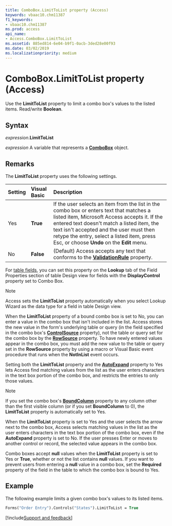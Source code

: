 ```yaml
---
title: ComboBox.LimitToList property (Access)
keywords: vbaac10.chm11387
f1_keywords:
- vbaac10.chm11387
ms.prod: access
api_name:
- Access.ComboBox.LimitToList
ms.assetid: 885ed814-6e04-b9f1-0acb-3ded28e00f93
ms.date: 03/02/2019
ms.localizationpriority: medium
---
```



# ComboBox.LimitToList property (Access)

Use the **LimitToList** property to limit a combo box's values to the listed items. Read/write **Boolean**.


## Syntax

_expression_.**LimitToList**

_expression_ A variable that represents a **[ComboBox](Access.ComboBox.md)** object.


## Remarks

The **LimitToList** property uses the following settings.

|Setting|Visual Basic|Description|
|:-----|:-----|:-----|
|Yes|**True**|If the user selects an item from the list in the combo box or enters text that matches a listed item, Microsoft Access accepts it. If the entered text doesn't match a listed item, the text isn't accepted and the user must then retype the entry, select a listed item, press Esc, or choose **Undo** on the **Edit** menu.|
|No|**False**|(Default) Access accepts any text that conforms to the **[ValidationRule](Access.ComboBox.ValidationRule.md)** property.|

For [table fields](overview/table-field.md), you can set this property on the **Lookup** tab of the Field Properties section of table Design view for fields with the **DisplayControl** property set to Combo Box.

> [!NOTE] 
> Access sets the **LimitToList** property automatically when you select Lookup Wizard as the data type for a field in table Design view.

When the **LimitToList** property of a bound combo box is set to No, you can enter a value in the combo box that isn't included in the list. Access stores the new value in the form's underlying table or query (in the field specified in the combo box's **[ControlSource](Access.ComboBox.ControlSource.md)** property), not the table or query set for the combo box by the **[RowSource](Access.ComboBox.RowSource.md)** property. To have newly entered values appear in the combo box, you must add the new value to the table or query set in the **RowSource** property by using a macro or Visual Basic event procedure that runs when the **NotInList** event occurs.

Setting both the **LimitToList** property and the **[AutoExpand](Access.ComboBox.AutoExpand.md)** property to Yes lets Access find matching values from the list as the user enters characters in the text box portion of the combo box, and restricts the entries to only those values.

> [!NOTE] 
> If you set the combo box's **[BoundColumn](Access.ComboBox.BoundColumn.md)** property to any column other than the first visible column (or if you set **BoundColumn** to 0), the **LimitToList** property is automatically set to Yes.

When the **LimitToList** property is set to Yes and the user selects the arrow next to the combo box, Access selects matching values in the list as the user enters characters in the text box portion of the combo box, even if the **AutoExpand** property is set to No. If the user presses Enter or moves to another control or record, the selected value appears in the combo box.

Combo boxes accept **null** values when the **LimitToList** property is set to Yes or **True**, whether or not the list contains **null** values. If you want to prevent users from entering a **null** value in a combo box, set the **Required** property of the field in the table to which the combo box is bound to Yes.


## Example

The following example limits a given combo box's values to its listed items.

```vb
Forms("Order Entry").Controls("States").LimitToList = True  

```



[!include[Support and feedback](~/includes/feedback-boilerplate.md)]

